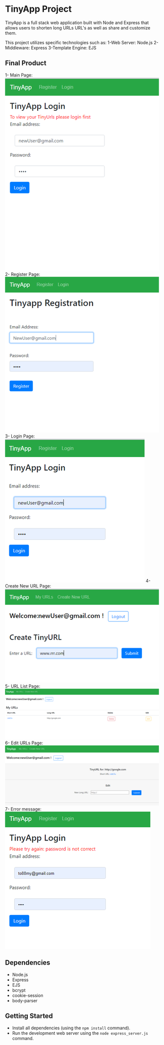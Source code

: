 # TinyApp Project

TinyApp is a full stack web application built with Node and Express that allows users to shorten long URLs URL's as well as share and customize them.

This project utilizes specific technologies such as:
1-Web Server: Node.js
2-Middleware: Express
3-Template Engine: EJS

## Final Product
1- Main Page:
![Alt text](Screenshots/main%20page.PNG)
2- Register Page:
![Alt text](Screenshots/registertion%20page.PNG)
3- Login Page:
![Alt text](Screenshots/login%20page.PNG)
4- Create New URL Page:
![Alt text](Screenshots/create%20new%20url%20page.PNG)
5- URL List Page:
![Alt text](Screenshots/url%20list%20page.PNG)
6- Edit URLs Page:
![Alt text](Screenshots/edit%20url%20page.PNG)
7- Error message:
![Alt text](Screenshots/Error_message.PNG)

## Dependencies

- Node.js
- Express
- EJS
- bcrypt
- cookie-session
- body-parser

## Getting Started

- Install all dependencies (using the `npm install` command).
- Run the development web server using the `node express_server.js` command.